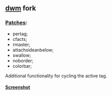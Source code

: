 ## [dwm](https://dwm.suckless.org/) fork

### [Patches](https://dwm.suckless.org/patches/):

+ pertag;
+ cfacts;
+ rmaster;
+ attachsideanbelow;
+ swallow;
+ noborder;
+ colorbar;

Additional functionality for cycling the active tag.

#### [Screenshot](https://raw.githubusercontent.com/niculaionut/dwm/main/img/1.png)
